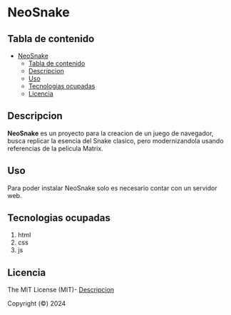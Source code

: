 # NeoSnake

## Tabla de contenido
- [NeoSnake](#neosnake)
  - [Tabla de contenido](#tabla-de-contenido)
  - [Descripcion](#descripcion)
  - [Uso](#uso)
  - [Tecnologias ocupadas](#tecnologias-ocupadas)
  - [Licencia](#licencia)

## Descripcion
**NeoSnake** es un proyecto para la creacion de un juego de navegador, busca replicar la esencia del Snake clasico, pero modernizandola usando referencias de la pelicula Matrix.

## Uso
Para poder instalar NeoSnake solo es necesario contar con un servidor web.

## Tecnologias ocupadas
1. html
2. css
3. js

## Licencia
The MIT License (MIT)- [Descripcion](#descripcion)


Copyright (©) 2024 